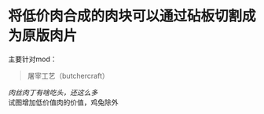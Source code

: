 # 将低价肉合成的肉块可以通过砧板切割成为原版肉片  
主要针对mod：  
> 屠宰工艺（butchercraft）  

*肉丝肉丁有啥吃头，还这么多*    
试图增加低价值肉的价值，鸡兔除外
